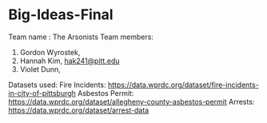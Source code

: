 # Big-Ideas-Final
Team name : The Arsonists
Team members:
1. Gordon Wyrostek,
2. Hannah Kim, hak241@pitt.edu
3. Violet Dunn,

Datasets used:
Fire Incidents: https://data.wprdc.org/dataset/fire-incidents-in-city-of-pittsburgh
Asbestos Permit: https://data.wprdc.org/dataset/allegheny-county-asbestos-permit
Arrests: https://data.wprdc.org/dataset/arrest-data
